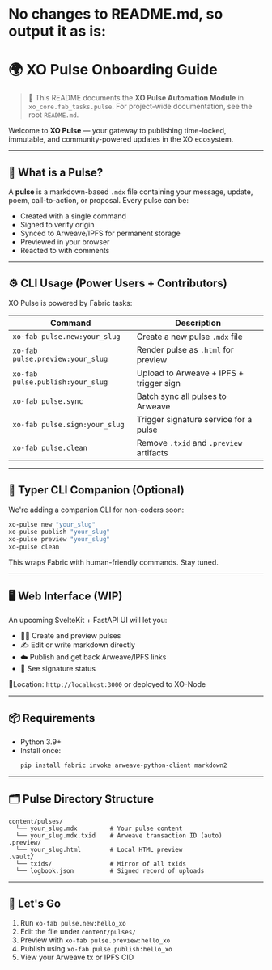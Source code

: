 # No changes to README.md, so output it as is:

# 🌍 XO Pulse Onboarding Guide
> 📁 This README documents the **XO Pulse Automation Module** in `xo_core.fab_tasks.pulse`.
> For project-wide documentation, see the root `README.md`.

Welcome to **XO Pulse** — your gateway to publishing time-locked, immutable, and community-powered updates in the XO ecosystem.

---

## 🧠 What is a Pulse?

A **pulse** is a markdown-based `.mdx` file containing your message, update, poem, call-to-action, or proposal. Every pulse can be:

- Created with a single command
- Signed to verify origin
- Synced to Arweave/IPFS for permanent storage
- Previewed in your browser
- Reacted to with comments

---

## ⚙️ CLI Usage (Power Users + Contributors)

XO Pulse is powered by Fabric tasks:

| Command                          | Description                             |
| -------------------------------- | --------------------------------------- |
| `xo-fab pulse.new:your_slug`     | Create a new pulse `.mdx` file          |
| `xo-fab pulse.preview:your_slug` | Render pulse as `.html` for preview     |
| `xo-fab pulse.publish:your_slug` | Upload to Arweave + IPFS + trigger sign |
| `xo-fab pulse.sync`              | Batch sync all pulses to Arweave        |
| `xo-fab pulse.sign:your_slug`    | Trigger signature service for a pulse   |
| `xo-fab pulse.clean`             | Remove `.txid` and `.preview` artifacts |

---

## 🔁 Typer CLI Companion (Optional)

We're adding a companion CLI for non-coders soon:

```bash
xo-pulse new "your_slug"
xo-pulse publish "your_slug"
xo-pulse preview "your_slug"
xo-pulse clean
```

This wraps Fabric with human-friendly commands. Stay tuned.

---

## 🖥️ Web Interface (WIP)

An upcoming SvelteKit + FastAPI UI will let you:

- 👩‍💻 Create and preview pulses
- ✍️ Edit or write markdown directly
- ☁️ Publish and get back Arweave/IPFS links
- 🧠 See signature status

📍Location: `http://localhost:3000` or deployed to XO-Node

---

## 📦 Requirements

- Python 3.9+
- Install once:
  ```bash
  pip install fabric invoke arweave-python-client markdown2
  ```

---

## 🗂 Pulse Directory Structure

```text
content/pulses/
  └── your_slug.mdx         # Your pulse content
  └── your_slug.mdx.txid    # Arweave transaction ID (auto)
.preview/
  └── your_slug.html        # Local HTML preview
.vault/
  └── txids/                # Mirror of all txids
  └── logbook.json          # Signed record of uploads
```

---

## 🚀 Let's Go

1. Run `xo-fab pulse.new:hello_xo`
2. Edit the file under `content/pulses/`
3. Preview with `xo-fab pulse.preview:hello_xo`
4. Publish using `xo-fab pulse.publish:hello_xo`
5. View your Arweave tx or IPFS CID
